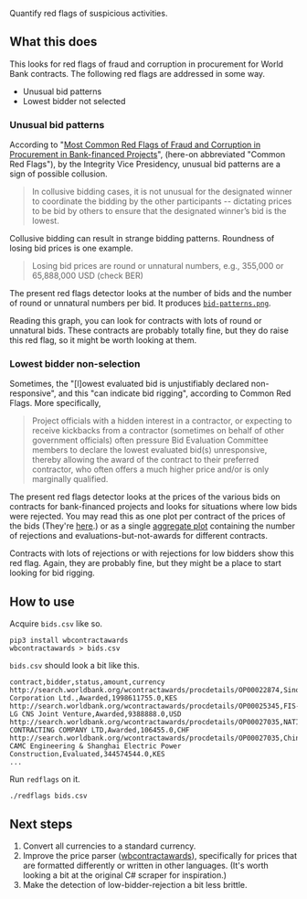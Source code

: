 Quantify red flags of suspicious activities.

## What this does
This looks for red flags of fraud and corruption in procurement
for World Bank contracts. The following red flags are addressed
in some way.

* Unusual bid patterns
* Lowest bidder not selected

### Unusual bid patterns
According to "[Most Common Red Flags of Fraud and Corruption in Procurement in Bank-financed Projects](http://siteresources.worldbank.org/EXTGOVANTICORR/Resources/3035863-1285875404494/100101_INT_Red_flags_pamphlet.pdf)",
(here-on abbreviated "Common Red Flags"),
by the Integrity Vice Presidency,
unusual bid patterns are a sign of possible collusion.

> In collusive bidding cases, it is not unusual for the designated winner to coordinate the bidding by the other participants -- dictating prices to be bid by others to ensure that the designated winner’s bid is the lowest.

Collusive bidding can result in strange bidding patterns. Roundness of
losing bid prices is one example.

> Losing bid prices are round or unnatural numbers, e.g., 355,000 or 65,888,000 USD (check BER) 

The present red flags detector looks at the number of bids and the number of
round or unnatural numbers per bid. It produces
[`bid-patterns.png`](http://big.dada.pink/red-flags/bid-patterns.png).

Reading this graph, you can look for contracts with lots of round or unnatural
bids. These contracts are probably totally fine, but they do raise this red flag,
so it might be worth looking at them.

### Lowest bidder non-selection
Sometimes, the "[l]owest evaluated bid is unjustifiably declared non-responsive",
and this  "can indicate bid rigging", according to Common Red Flags.
More specifically,

> Project officials with a hidden interest in a contractor, or expecting to
> receive kickbacks from a contractor (sometimes on behalf of other government
> officials) often pressure Bid Evaluation Committee members to declare the
> lowest evaluated bid(s) unresponsive, thereby allowing the award of the
> contract to their preferred contractor, who often offers a much higher price
> and/or is only marginally qualified.

The present red flags detector looks at the prices of the various bids on
contracts for bank-financed projects and looks for situations where low bids
were rejected. You may read this as one plot per contract of the prices of the
bids (They're [here](http://big.dada.pink/red-flags/lowest-bidder/).) or as
a single [aggregate plot](http://big.dada.pink/red-flags/lowest-bidder.png)
containing the number of rejections and evaluations-but-not-awards for
different contracts.

Contracts with lots of rejections or with rejections for low bidders show this
red flag. Again, they are probably fine, but they might be a place to start
looking for bid rigging.

## How to use
Acquire `bids.csv` like so.

    pip3 install wbcontractawards
    wbcontractawards > bids.csv

`bids.csv` should look a bit like this.

    contract,bidder,status,amount,currency
    http://search.worldbank.org/wcontractawards/procdetails/OP00022874,Sinohydro Corporation Ltd.,Awarded,1998611755.0,KES
    http://search.worldbank.org/wcontractawards/procdetails/OP00025345,FIS-LG CNS Joint Venture,Awarded,9388888.0,USD
    http://search.worldbank.org/wcontractawards/procdetails/OP00027035,NATIONAL CONTRACTING COMPANY LTD,Awarded,106455.0,CHF
    http://search.worldbank.org/wcontractawards/procdetails/OP00027035,China CAMC Engineering & Shanghai Electric Power Construction,Evaluated,344574544.0,KES
    ...

Run `redflags` on it.

    ./redflags bids.csv

## Next steps

1. Convert all currencies to a standard currency.
2. Improve the price parser
    ([wbcontractawards](https://pypi.python.org/pypi/wbcontractawards)),
    specifically for prices that are formatted
    differently or written in other languages.
    (It's worth looking a bit at the original C# scraper for inspiration.)
3. Make the detection of low-bidder-rejection a bit less brittle.
